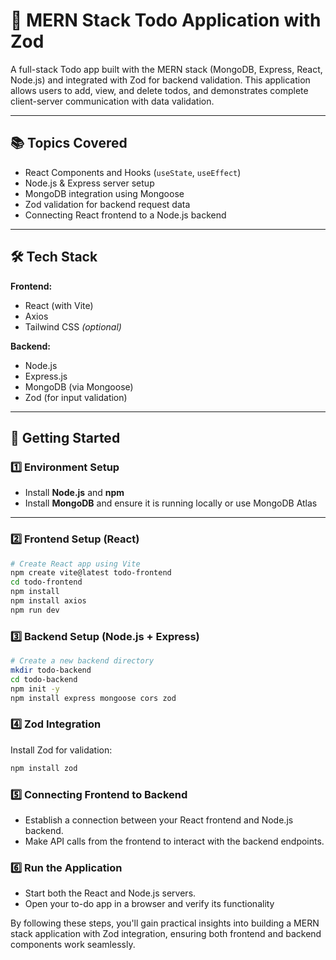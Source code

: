 # 📝 MERN Stack Todo Application with Zod

A full-stack Todo app built with the MERN stack (MongoDB, Express, React, Node.js) and integrated with Zod for backend validation. This application allows users to add, view, and delete todos, and demonstrates complete client-server communication with data validation.

---

## 📚 Topics Covered

- React Components and Hooks (`useState`, `useEffect`)
- Node.js & Express server setup
- MongoDB integration using Mongoose
- Zod validation for backend request data
- Connecting React frontend to a Node.js backend

---

## 🛠 Tech Stack

**Frontend:**
- React (with Vite)
- Axios
- Tailwind CSS *(optional)*

**Backend:**
- Node.js
- Express.js
- MongoDB (via Mongoose)
- Zod (for input validation)

---

## 🚀 Getting Started

### 1️⃣ Environment Setup

- Install **Node.js** and **npm**
- Install **MongoDB** and ensure it is running locally or use MongoDB Atlas

---

### 2️⃣ Frontend Setup (React)

```bash
# Create React app using Vite
npm create vite@latest todo-frontend
cd todo-frontend
npm install
npm install axios
npm run dev
```
### 3️⃣ Backend Setup (Node.js + Express)
```bash
# Create a new backend directory
mkdir todo-backend
cd todo-backend
npm init -y
npm install express mongoose cors zod
```

### 4️⃣ Zod Integration
Install Zod for validation:
```bash
npm install zod
```
### 5️⃣ Connecting Frontend to Backend
- Establish a connection between your React frontend and Node.js backend.
- Make API calls from the frontend to interact with the backend endpoints.

### 6️⃣ Run the Application
- Start both the React and Node.js servers.
- Open your to-do app in a browser and verify its functionality

By following these steps, you'll gain practical insights into building a MERN stack application with Zod integration, ensuring both frontend and backend components work seamlessly.


